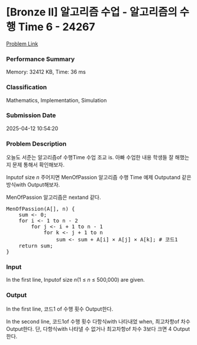 <!-- Official English translation (US) — human-reviewed -->
<!-- Original: README.md -->
<!-- Translation generated: 2025-10-26 16:46:49 UTC -->

# [Bronze II] 알고리즘 수업 - 알고리즘의 수행 Time 6 - 24267 

[Problem Link](https://www.acmicpc.net/problem/24267) 

### Performance Summary

Memory: 32412 KB, Time: 36 ms

### Classification

Mathematics, Implementation, Simulation

### Submission Date

2025-04-12 10:54:20

### Problem Description

<p>오늘도 서준는 알고리즘of 수행Time 수업 조교 is. 아빠 수업한 내용 학생들 잘 해했는지 문제 통해서 확인해보자.</p>

<p>Inputof size <em>n</em> 주어지면 MenOfPassion 알고리즘 수행 Time 예제 Outputand 같은 방식with Output해보자.</p>

<p>MenOfPassion 알고리즘은 nextand 같다.</p>

<pre>MenOfPassion(A[], n) {
    sum <- 0;
    for i <- 1 to n - 2
        for j <- i + 1 to n - 1
            for k <- j + 1 to n
                sum <- sum + A[i] × A[j] × A[k]; # 코드1
    return sum;
}</pre>

### Input 

 <p>In the first line, Inputof size <em>n</em>(1 ≤ <i>n</i> ≤ 500,000) are given.</p>

### Output 

 <p>In the first line, 코드1 of 수행 횟수 Output한다.</p>

<p>In the second line, 코드1of 수행 횟수 다항식with 나타내었 when, 최고차항of 차수 Output한다. 단, 다항식with 나타낼 수 없거나 최고차항of 차수 3보다 크면 4 Output한다.</p>

